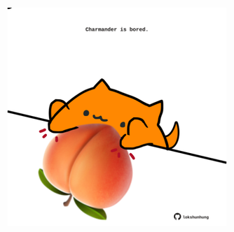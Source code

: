 <!-- built at 25/07/2024, 05:00:49 UTC -->
<p align="center">
  <img width="500" height="500" src="./ReadmeImage.svg">
</p>
